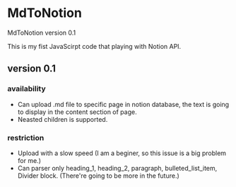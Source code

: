 # MdToNotion
MdToNotion version 0.1

This is my fist JavaScirpt code that playing with Notion API.

## version 0.1
### availability
- Can upload .md file to specific page in notion database, the text is going to display in the content section of page.
- Neasted children is supported.

### restriction
- Upload with a slow speed (I am a beginer, so this issue is a big problem for me.)
- Can parser only heading_1, heading_2, paragraph, bulleted_list_item, Divider block. (There're going to be more in the future.)
